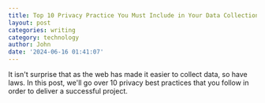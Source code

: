 ```yaml
---
title: Top 10 Privacy Practice You Must Include in Your Data Collection Projects
layout: post
categories: writing
category: technology
author: John
date: '2024-06-16 01:41:07'
---
```


It isn't surprise that as the web has made it easier to collect data, so have laws. In this post, we'll go over 10 privacy best practices that you follow in order to deliver a successful project.
